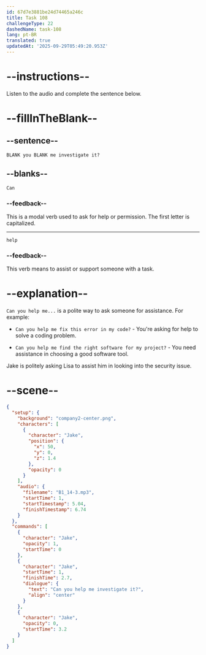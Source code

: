 ```yaml
---
id: 67d7e3881be24d74465a246c
title: Task 108
challengeType: 22
dashedName: task-108
lang: pt-BR
translated: true
updatedAt: '2025-09-29T05:49:20.953Z'
---
```


<!-- (audio) Jake: Can you help me investigate this? -->

# --instructions--

Listen to the audio and complete the sentence below.

# --fillInTheBlank--

## --sentence--

`BLANK you BLANK me investigate it?`

## --blanks--

`Can`

### --feedback--

This is a modal verb used to ask for help or permission. The first letter is capitalized.

---

`help`

### --feedback--

This verb means to assist or support someone with a task.

# --explanation--

`Can you help me...` is a polite way to ask someone for assistance. For example:

- `Can you help me fix this error in my code?` - You're asking for help to solve a coding problem.

- `Can you help me find the right software for my project?` - You need assistance in choosing a good software tool.

Jake is politely asking Lisa to assist him in looking into the security issue.

# --scene--

```json
{
  "setup": {
    "background": "company2-center.png",
    "characters": [
      {
        "character": "Jake",
        "position": {
          "x": 50,
          "y": 0,
          "z": 1.4
        },
        "opacity": 0
      }
    ],
    "audio": {
      "filename": "B1_14-3.mp3",
      "startTime": 1,
      "startTimestamp": 5.04,
      "finishTimestamp": 6.74
    }
  },
  "commands": [
    {
      "character": "Jake",
      "opacity": 1,
      "startTime": 0
    },
    {
      "character": "Jake",
      "startTime": 1,
      "finishTime": 2.7,
      "dialogue": {
        "text": "Can you help me investigate it?",
        "align": "center"
      }
    },
    {
      "character": "Jake",
      "opacity": 0,
      "startTime": 3.2
    }
  ]
}
```
